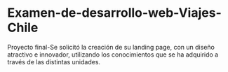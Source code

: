 # Examen-de-desarrollo-web-Viajes-Chile
Proyecto final-Se solicitó la creación de su landing page, con un diseño atractivo
e innovador, utilizando los conocimientos que se ha adquirido a través de las distintas
unidades.
